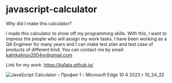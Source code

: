 # javascript-calculator


Why did I make this calculator?


I made this calculator to show off my programming skills. With this, I want to impress the people who will assign my work tasks. I have been working as a QA Engineer for many years and I can make test plan and test case of products of different kind. You can contact me by email: kalinkalinov2004vr@gmail.com

Link for my work: https://ka1ata.github.io/


![JavaScript Calculator – Профил 1 – Microsoft​ Edge 10 4 2023 г  10_24_32](https://user-images.githubusercontent.com/129385687/230896771-09fa7e72-544f-4e87-bea3-bc01986d3ab1.png)
